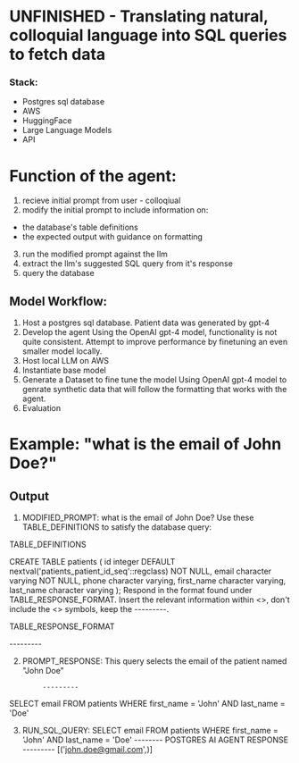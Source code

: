 # UNFINISHED - Translating natural, colloquial language into SQL queries to fetch data



### Stack:
- Postgres sql database
- AWS
- HuggingFace
- Large Language Models
- API

# Function of the agent:
1. recieve initial prompt from user - colloqiual
2. modify the initial prompt to include information on:
- the database's table definitions
- the expected output with guidance on formatting
3. run the modified prompt against the llm
4. extract the llm's suggested SQL query from it's response
5. query the database

## Model Workflow:
1. Host a postgres sql database.
Patient data was generated by gpt-4
2. Develop the agent
Using the OpenAI gpt-4 model, functionality is not quite consistent. Attempt to improve performance by finetuning an even smaller model locally.
3. Host local LLM on AWS
4. Instantiate base model
5. Generate a Dataset to fine tune the model
Using OpenAI gpt-4 model to genrate synthetic data that will follow the formatting that works with the agent.
6. Evaluation

# Example: "what is the email of John Doe?"

## Output
1. MODIFIED_PROMPT: what is the email of John Doe? Use these TABLE_DEFINITIONS to satisfy the database query:

TABLE_DEFINITIONS

CREATE TABLE patients (
    id integer DEFAULT nextval('patients_patient_id_seq'::regclass) NOT NULL,
    email character varying NOT NULL,
    phone character varying,
    first_name character varying,
    last_name character varying
); Respond in the format found under TABLE_RESPONSE_FORMAT. Insert the relevant information within <>, don't include the <> symbols, keep the ---------.

TABLE_RESPONSE_FORMAT

<insert an explanation of the sql query as raw text here>
            ---------
<insert sql query exclusively as raw text here>
            
2. PROMPT_RESPONSE: This query selects the email of the patient named "John Doe"

            ---------
SELECT email FROM patients WHERE first_name = 'John' AND last_name = 'Doe'
            
3. RUN_SQL_QUERY: SELECT email FROM patients WHERE first_name = 'John' AND last_name = 'Doe'
-------- POSTGRES AI AGENT RESPONSE ---------
[('john.doe@gmail.com',)]